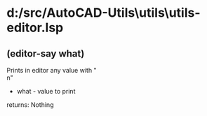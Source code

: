 # d:/src/AutoCAD-Utils\utils\utils-editor.lsp
## (editor-say what)
Prints in editor any value with "<br/>n"
* what - value to print
returns: Nothing
